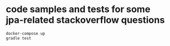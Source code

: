 # code samples and tests for some jpa-related stackoverflow questions

```sh
docker-compose up
gradle test
```
